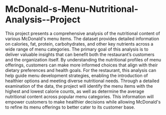 # McDonald-s-Menu-Nutritional-Analysis--Project
This project presents a comprehensive analysis of the nutritional content of various McDonald's menu items. The dataset provides detailed information on calories, fat, protein, carbohydrates, and other key nutrients across a wide range of menu categories. The primary goal of this analysis is to deliver valuable insights that can benefit both the restaurant’s customers and the organization itself. By understanding the nutritional profiles of menu offerings, customers can make more informed choices that align with their dietary preferences and health goals. For the restaurant, this analysis can help guide menu development strategies, enabling the introduction of healthier options and meeting diverse nutritional needs. Through a detailed examination of the data, the project will identify the menu items with the highest and lowest calorie counts, as well as determine the average nutritional content across popular menu categories. This information will empower customers to make healthier decisions while allowing McDonald's to refine its menu offerings to better cater to its customer base.
